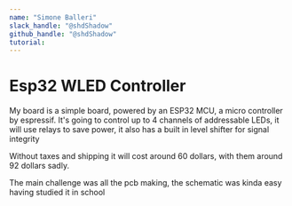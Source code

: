 ```yaml
---
name: "Simone Balleri"
slack_handle: "@shdShadow"
github_handle: "@shdShadow"
tutorial:
---
```


# Esp32 WLED Controller

<!-- Describe your board in 2-3 sentences. What are you making? What will it do? -->
My board is a simple board, powered by an ESP32 MCU, a micro controller by espressif. It's going to control up to 4 channels of addressable LEDs, it will use relays to save power, it also has a built in level shifter for signal integrity

<!-- How much is it going to cost? -->
Without taxes and shipping it will cost around 60 dollars, with them around 92 dollars sadly.

<!-- Tell us a little bit about your design process. What were some challenges? What helped? ***Totally optional*** -->
The main challenge was all the pcb making, the schematic was kinda easy having studied it in school